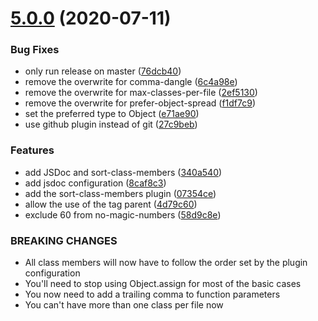 # [5.0.0](https://github.com/homer0/eslint-plugin-homer0/compare/4.0.0...5.0.0) (2020-07-11)


### Bug Fixes

* only run release on master ([76dcb40](https://github.com/homer0/eslint-plugin-homer0/commit/76dcb40127cdee6281faf1dfa0c25fd4e51e79ce))
* remove the overwrite for comma-dangle ([6c4a98e](https://github.com/homer0/eslint-plugin-homer0/commit/6c4a98e07aaf3533ce4d0627db264f6f8fbf818b))
* remove the overwrite for max-classes-per-file ([2ef5130](https://github.com/homer0/eslint-plugin-homer0/commit/2ef5130a6c6f8136f8e9c699abdaf266b2d9c030))
* remove the overwrite for prefer-object-spread ([f1df7c9](https://github.com/homer0/eslint-plugin-homer0/commit/f1df7c9a1dbff4594db11ddb5b19b5ea34d5cdb3))
* set the preferred type to Object ([e71ae90](https://github.com/homer0/eslint-plugin-homer0/commit/e71ae90ba2413d1b00656726a3d0fb986740e9ea))
* use github plugin instead of git ([27c9beb](https://github.com/homer0/eslint-plugin-homer0/commit/27c9bebe0e6d370a71254c5e39fc056cf128badd))


### Features

* add JSDoc and sort-class-members ([340a540](https://github.com/homer0/eslint-plugin-homer0/commit/340a5406623c97bd49871d679bf3e57f88fde447))
* add jsdoc configuration ([8caf8c3](https://github.com/homer0/eslint-plugin-homer0/commit/8caf8c3f65ea9ec3a382b13a31a365c59253ad3b))
* add the sort-class-members plugin ([07354ce](https://github.com/homer0/eslint-plugin-homer0/commit/07354ceab3109b4ea13b81ee8e41abfe8f676962))
* allow the use of the tag parent ([4d79c60](https://github.com/homer0/eslint-plugin-homer0/commit/4d79c6005832c2033b805b75c4cbfd97907bf4ea))
* exclude 60 from no-magic-numbers ([58d9c8e](https://github.com/homer0/eslint-plugin-homer0/commit/58d9c8eaecba8653bf91f50026e8012f18540150))


### BREAKING CHANGES

* All class members will now have to follow the order set by the plugin configuration
* You'll need to stop using Object.assign for most of the basic cases
* You now need to add a trailing comma to function parameters
* You can't have more than one class per file now
